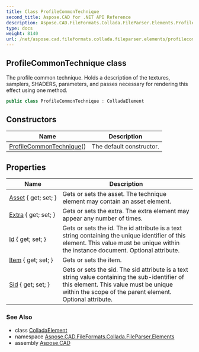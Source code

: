 ```yaml
---
title: Class ProfileCommonTechnique
second_title: Aspose.CAD for .NET API Reference
description: Aspose.CAD.FileFormats.Collada.FileParser.Elements.ProfileCommonTechnique class. The profile common technique. Holds a description of the textures samplers SHADERS parameters and passes necessary for rendering this effect using one method
type: docs
weight: 8140
url: /net/aspose.cad.fileformats.collada.fileparser.elements/profilecommontechnique/
---
```

## ProfileCommonTechnique class

The profile common technique. Holds a description of the textures, samplers, SHADERS, parameters, and passes necessary for rendering this effect using one method.

```csharp
public class ProfileCommonTechnique : ColladaElement
```

## Constructors

| Name | Description |
| --- | --- |
| [ProfileCommonTechnique](profilecommontechnique/)() | The default constructor. |

## Properties

| Name | Description |
| --- | --- |
| [Asset](../../aspose.cad.fileformats.collada.fileparser.elements/profilecommontechnique/asset/) { get; set; } | Gets or sets the asset. The technique element may contain an asset element. |
| [Extra](../../aspose.cad.fileformats.collada.fileparser.elements/profilecommontechnique/extra/) { get; set; } | Gets or sets the extra. The extra element may appear any number of times. |
| [Id](../../aspose.cad.fileformats.collada.fileparser.elements/profilecommontechnique/id/) { get; set; } | Gets or sets the id. The id attribute is a text string containing the unique identifier of this element. This value must be unique within the instance document. Optional attribute. |
| [Item](../../aspose.cad.fileformats.collada.fileparser.elements/profilecommontechnique/item/) { get; set; } | Gets or sets the item. |
| [Sid](../../aspose.cad.fileformats.collada.fileparser.elements/profilecommontechnique/sid/) { get; set; } | Gets or sets the sid. The sid attribute is a text string value containing the sub-identifier of this element. This value must be unique within the scope of the parent element. Optional attribute. |

### See Also

* class [ColladaElement](../colladaelement/)
* namespace [Aspose.CAD.FileFormats.Collada.FileParser.Elements](../../aspose.cad.fileformats.collada.fileparser.elements/)
* assembly [Aspose.CAD](../../)


